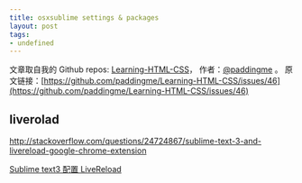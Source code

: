 ```yaml
---
title: osxsublime settings & packages
layout: post
tags:
- undefined
---
```



 文章取自我的 Github  repos: [Learning-HTML-CSS](https://github.com/paddingme/Learning-HTML-CSS)， 作者：[@paddingme](http://padding.me/about.html) 。 
  原文链接：[https://github.com/paddingme/Learning-HTML-CSS/issues/46](https://github.com/paddingme/Learning-HTML-CSS/issues/46)

## liverolad 

http://stackoverflow.com/questions/24724867/sublime-text-3-and-livereload-google-chrome-extension

[Sublime text3 配置 LiveReload](http://chedanji.com/sublime-text3-livereload/)